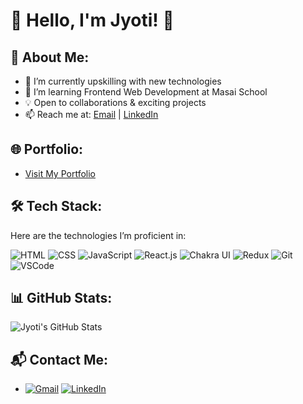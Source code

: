 # 🌟 Hello, I'm Jyoti! 👋

## 🚀 About Me:
- 🔭 I’m currently upskilling with new technologies
- 🌱 I’m learning Frontend Web Development at Masai School
- 💡 Open to collaborations & exciting projects
- 📫 Reach me at: [Email](mailto:your-email@example.com) | [LinkedIn](https://www.linkedin.com/in/your-profile)

## 🌐 Portfolio:
- [Visit My Portfolio](https://github.com/Jyoti/Portfolio)

## 🛠 Tech Stack:
Here are the technologies I’m proficient in:

![HTML](https://img.shields.io/badge/-HTML-E34F26?style=flat-square&logo=html5&logoColor=white) ![CSS](https://img.shields.io/badge/-CSS-1572B6?style=flat-square&logo=css3&logoColor=white) ![JavaScript](https://img.shields.io/badge/-JavaScript-F7DF1E?style=flat-square&logo=javascript&logoColor=black) ![React.js](https://img.shields.io/badge/-React.js-61DAFB?style=flat-square&logo=react&logoColor=black) ![Chakra UI](https://img.shields.io/badge/-Chakra%20UI-319795?style=flat-square&logo=chakraui&logoColor=white) ![Redux](https://img.shields.io/badge/-Redux-764ABC?style=flat-square&logo=redux&logoColor=white) ![Git](https://img.shields.io/badge/-Git-F05032?style=flat-square&logo=git&logoColor=white) ![VSCode](https://img.shields.io/badge/-VSCode-007ACC?style=flat-square&logo=visual-studio-code&logoColor=white)

## 📊 GitHub Stats:
![Jyoti's GitHub Stats](https://github-readme-stats.vercel.app/api?username=Jyoti&show_icons=true&theme=radical)

## 📬 Contact Me:
- [![Gmail](https://img.shields.io/badge/-Gmail-D14836?style=flat-square&logo=gmail&logoColor=white)](mailto:your-engjyoti18@gmail.com)   [![LinkedIn](https://img.shields.io/badge/-LinkedIn-0077B5?style=flat-square&logo=linkedin&logoColor=white)](https://www.linkedin.com/in/km-jyoti-462413187/)
